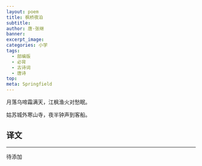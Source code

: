 ```yaml
---
layout: poem
title: 枫桥夜泊
subtitle: 
author: 唐·张继
banner: 
excerpt_image: 
categories: 小学
tags:
  - 部编版
  - 必背
  - 古诗词
  - 唐诗
top: 
meta: Springfield
---
```


月落乌啼霜满天，江枫渔火对愁眠。

姑苏城外寒山寺，夜半钟声到客船。


## 译文

---

待添加
